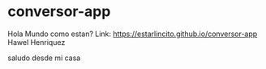 # conversor-app
Hola Mundo como estan?
Link: https://estarlincito.github.io/conversor-app
Hawel Henriquez

saludo desde mi casa
